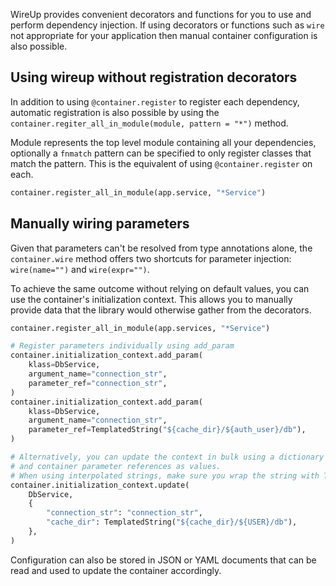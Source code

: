 WireUp provides convenient decorators and functions for you to use and perform dependency injection.
If using decorators or functions such as `wire` not appropriate for your application then manual container
configuration is also possible.

## Using wireup without registration decorators

In addition to using `@container.register` to register each dependency, automatic registration is also possible by
using the `container.regiter_all_in_module(module, pattern = "*")` method.

Module represents the top level module containing all your dependencies, optionally a `fnmatch` pattern can be specified
to only register classes that match the pattern. This is the equivalent of using `@container.register`
on each.

```python
container.register_all_in_module(app.service, "*Service")
```

## Manually wiring parameters

Given that parameters can't be resolved from type annotations alone, the `container.wire` method offers two shortcuts 
for parameter injection: `wire(name="")` and `wire(expr="")`.

To achieve the same outcome without relying on default values, you can use the container's 
initialization context. This allows you to manually provide data that the library would 
otherwise gather from the decorators.

```python
container.register_all_in_module(app.services, "*Service")

# Register parameters individually using add_param
container.initialization_context.add_param(
    klass=DbService,
    argument_name="connection_str",
    parameter_ref="connection_str",
)
container.initialization_context.add_param(
    klass=DbService,
    argument_name="connection_str",
    parameter_ref=TemplatedString("${cache_dir}/${auth_user}/db"),
)

# Alternatively, you can update the context in bulk using a dictionary of initializer parameter names as keys
# and container parameter references as values.
# When using interpolated strings, make sure you wrap the string with TemplatedString.
container.initialization_context.update(
    DbService,
    {
        "connection_str": "connection_str",
        "cache_dir": TemplatedString("${cache_dir}/${USER}/db"),
    },
)
```

Configuration can also be stored in JSON or YAML documents that can be read and used to update the container accordingly.

